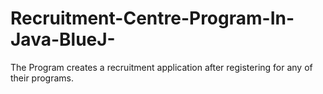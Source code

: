 # Recruitment-Centre-Program-In-Java-BlueJ-
The Program creates a recruitment application after registering for any of their programs.
